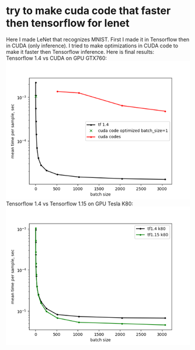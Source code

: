 # try to make cuda code that faster then tensorflow for lenet  

Here I made LeNet that recognizes MNIST. First I made it in Tensorflow then in CUDA (only inference). I tried to make optimizations in CUDA code to make it faster then Tensorflow inference.  Here is final results:  
Tensorflow 1.4 vs CUDA on GPU GTX760:  
![tf vs cuda](/times_semilogy_tf_1_4_vs_cuda_gtx760__2020_03_23.png)  
Tensorflow 1.4 vs Tensorflow 1.15 on GPU Tesla K80:
![tf 1.4 vs tf 1.5](/times_semilogy_tf_1_4_vs_tf_1_15_k80__2020_03_23.png)  



